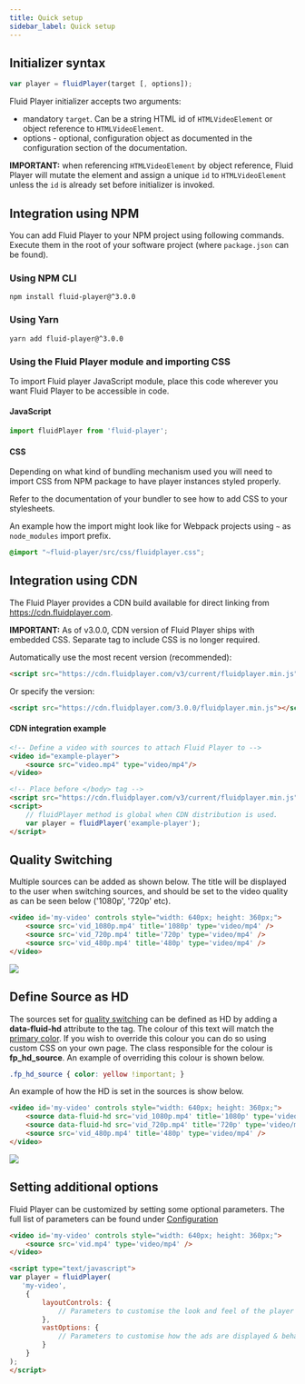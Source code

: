 ```yaml
---
title: Quick setup
sidebar_label: Quick setup
---
```


## Initializer syntax

```javascript
var player = fluidPlayer(target [, options]);
```

Fluid Player initializer accepts two arguments:

- mandatory `target`. Can be a string HTML id of `HTMLVideoElement` or object reference to `HTMLVideoElement`.
- options - optional, configuration object as documented in the configuration section of the documentation.

**IMPORTANT:** when referencing `HTMLVideoElement` by object reference, Fluid Player will mutate the element and assign a unique `id` to `HTMLVideoElement` unless the `id` is already set before initializer is invoked.

## Integration using NPM

You can add Fluid Player to your NPM project using following commands. Execute them in the root
of your software project (where `package.json` can be found).

### Using NPM CLI

```shell
npm install fluid-player@^3.0.0
```

### Using Yarn

```shell
yarn add fluid-player@^3.0.0
```

### Using the Fluid Player module and importing CSS

To import Fluid player JavaScript module, place this code wherever you want Fluid Player
to be accessible in code.

#### JavaScript

```javascript
import fluidPlayer from 'fluid-player';
```

#### CSS

Depending on what kind of bundling mechanism used you will need to import CSS from NPM package
to have player instances styled properly. 

Refer to the documentation of your bundler to see how to add CSS to your stylesheets.

An example how the import might look like for Webpack projects using `~` as `node_modules` import prefix.
```css
@import "~fluid-player/src/css/fluidplayer.css";
```

## Integration using CDN

The Fluid Player provides a CDN build available for direct linking from https://cdn.fluidplayer.com.

**IMPORTANT:** As of v3.0.0, CDN version of Fluid Player ships with embedded CSS. Separate tag to
include CSS is no longer required.

Automatically use the most recent version (recommended):

```html
<script src="https://cdn.fluidplayer.com/v3/current/fluidplayer.min.js"></script>
```

Or specify the version:

```html
<script src="https://cdn.fluidplayer.com/3.0.0/fluidplayer.min.js"></script>
```

#### CDN integration example

```html
<!-- Define a video with sources to attach Fluid Player to -->
<video id="example-player">
    <source src="video.mp4" type="video/mp4"/>
</video>

<!-- Place before </body> tag -->
<script src="https://cdn.fluidplayer.com/v3/current/fluidplayer.min.js"></script>
<script>
    // fluidPlayer method is global when CDN distribution is used.
    var player = fluidPlayer('example-player');
</script>
```

## Quality Switching

Multiple sources can be added as shown below. 
The title will be displayed to the user when switching sources, and should be set to the video quality as can be seen below ('1080p', '720p' etc).

```html
<video id='my-video' controls style="width: 640px; height: 360px;">
    <source src='vid_1080p.mp4' title='1080p' type='video/mp4' />
    <source src='vid_720p.mp4' title='720p' type='video/mp4' />
    <source src='vid_480p.mp4' title='480p' type='video/mp4' />
</video>
```

![](/img/docs/integration/qualitySwitch.png)

## Define Source as HD
The sources set for [quality switching](#quality-switching) can be defined as HD by adding a **data-fluid-hd** attribute to the **<source>** tag.
The colour of this text will match the [primary color](/docs/configuration/layout/#primarycolor). If you wish to override this colour you can do so using custom CSS on your own page. 
The class responsible for the colour is __fp_hd_source__. An example of overriding this colour is shown below.
```css 
.fp_hd_source { color: yellow !important; }
```

An example of how the HD is set in the sources is show below.
```html
<video id='my-video' controls style="width: 640px; height: 360px;">
    <source data-fluid-hd src='vid_1080p.mp4' title='1080p' type='video/mp4' />
    <source data-fluid-hd src='vid_720p.mp4' title='720p' type='video/mp4' />
    <source src='vid_480p.mp4' title='480p' type='video/mp4' />
</video>
```
![](/img/docs/integration/hdSource.png)

## Setting additional options

Fluid Player can be customized by setting some optional parameters. 
The full list of parameters can be found under [Configuration](/docs/configuration/layout/)

```html
<video id='my-video' controls style="width: 640px; height: 360px;">
    <source src='vid.mp4' type='video/mp4' />
</video>

<script type="text/javascript">
var player = fluidPlayer(
   'my-video',
    {
        layoutControls: {
            // Parameters to customise the look and feel of the player
        },
        vastOptions: {
            // Parameters to customise how the ads are displayed & behave
        }
    }
);
</script>
```
